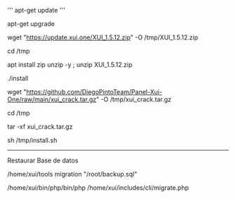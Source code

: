 '''
apt-get update
'''

apt-get upgrade

wget "https://update.xui.one/XUI_1.5.12.zip" -O /tmp/XUI_1.5.12.zip

cd /tmp

apt install zip unzip -y ; unzip XUI_1.5.12.zip

./install

wget "https://github.com/DiegoPintoTeam/Panel-Xui-One/raw/main/xui_crack.tar.gz" -O /tmp/xui_crack.tar.gz

cd /tmp

tar -xf xui_crack.tar.gz

sh /tmp/install.sh

---------------------------------------------------------------------
Restaurar Base de datos

/home/xui/tools migration "/root/backup.sql" 

/home/xui/bin/php/bin/php /home/xui/includes/cli/migrate.php
